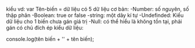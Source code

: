 kiểu vd: var Tên-biến = dữ liệu
có 5 dữ liệu cơ bản:
-Number: số nguyên, số thập phân
-Boolean: true or false
-string: một dãy kí tự
-Undefinded: Kiểu dữ liệu cho 1 biến chưa gán giá trị
-Null: có thể hiểu là không tồn tại, phải gán có chủ đích
ép kiểu dữ liệu:

console.log(tên biến + '' + tên biến);


